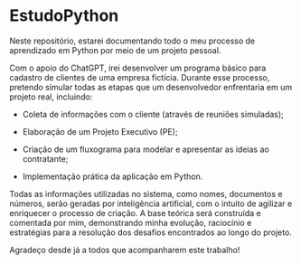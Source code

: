 # EstudoPython

Neste repositório, estarei documentando todo o meu processo de aprendizado em Python por meio de um projeto pessoal.

Com o apoio do ChatGPT, irei desenvolver um programa básico para cadastro de clientes de uma empresa fictícia. Durante esse processo, pretendo simular todas as etapas que um desenvolvedor enfrentaria em um projeto real, incluindo:

- Coleta de informações com o cliente (através de reuniões simuladas);

- Elaboração de um Projeto Executivo (PE);

- Criação de um fluxograma para modelar e apresentar as ideias ao contratante;

- Implementação prática da aplicação em Python.

Todas as informações utilizadas no sistema, como nomes, documentos e números, serão geradas por inteligência artificial, com o intuito de agilizar e enriquecer o processo de criação. A base teórica será construída e comentada por mim, demonstrando minha evolução, raciocínio e estratégias para a resolução dos desafios encontrados ao longo do projeto.

Agradeço desde já a todos que acompanharem este trabalho!
